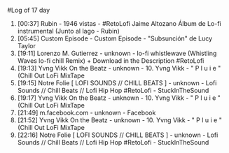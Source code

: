 #Log of 17 day

1. [00:37] Rubin - 1946 vistas - #RetoLofi  Jaime Altozano Álbum de Lo-fi instrumental (Junto al lago - Rubin)
1. [05:45] Custom Episode - Custom Episode - "Subsunción" de Lucy Taylor
1. [19:11] Lorenzo M. Gutierrez - unknown - lo-fi whistlewave (Whistling Waves lo-fi chill Remix)  + Download in the Description #RetoLofi
1. [19:13] Yvng Vikk On the Beatz - unknown - 10. Yvng Vikk - " P l u i e " (Chill Out LoFi MixTape
1. [19:15] Notre Folie [ LOFI SOUNDS // CHILL BEATS ] - unknown - Lofi Sounds // Chill Beats // Lofi Hip Hop #RetoLofi - StuckInTheSound
1. [19:17] Yvng Vikk On the Beatz - unknown - 10. Yvng Vikk - " P l u i e " (Chill Out LoFi MixTape
1. [21:49] m.facebook.com - unknown - Facebook
1. [21:52] Yvng Vikk On the Beatz - unknown - 10. Yvng Vikk - " P l u i e " (Chill Out LoFi MixTape
1. [22:16] Notre Folie [ LOFI SOUNDS // CHILL BEATS ] - unknown - Lofi Sounds // Chill Beats // Lofi Hip Hop #RetoLofi - StuckInTheSound
